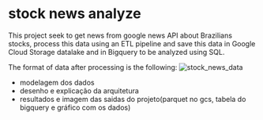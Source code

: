 # stock news analyze
 This project seek to get news from google news API about Brazilians stocks, process this data using an ETL pipeline and 
 save this data in Google Cloud Storage datalake and in Bigquery to be analyzed using SQL.

The format of data after processing is the following: 
  ![stock_news_data](https://github.com/user-attachments/assets/32b68f78-e7f7-4ea7-8df8-e3d900e15e10)
- modelagem dos dados
- desenho e explicação da arquitetura
- resultados e imagem das saidas do projeto(parquet no gcs, tabela do bigquery e gráfico com os dados)

